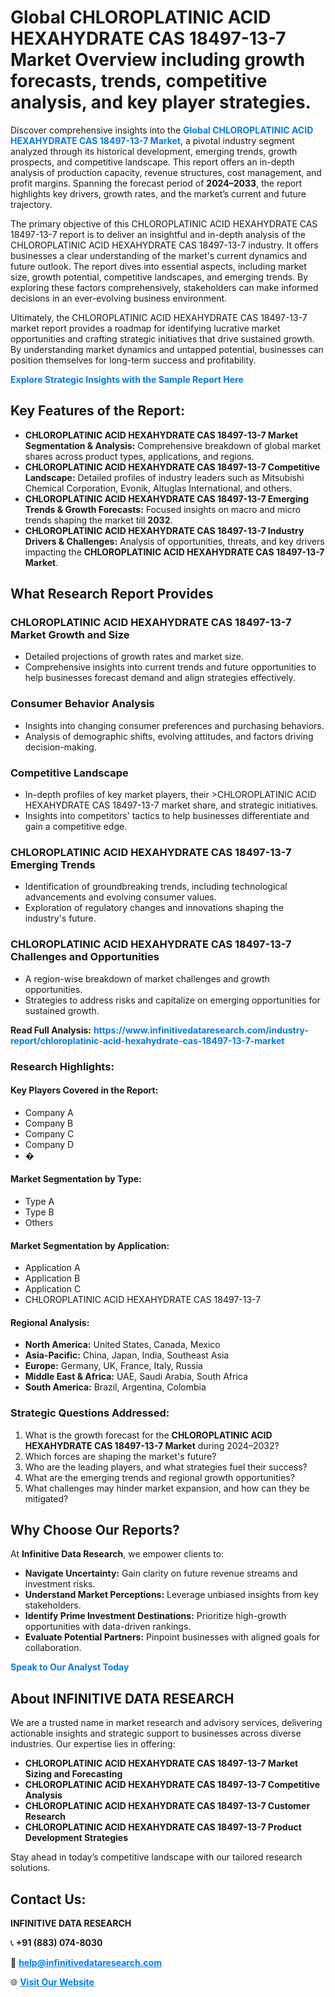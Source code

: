 <h1>Global CHLOROPLATINIC ACID HEXAHYDRATE CAS 18497-13-7 Market Overview including growth forecasts, trends, competitive analysis, and key player strategies.</h1>
<p>
Discover comprehensive insights into the 
<a href="https://www.infinitivedataresearch.com/industry-report/chloroplatinic-acid-hexahydrate-cas-18497-13-7-market" rel="dofollow" style="color: #007BFF; text-decoration: none;"><strong>Global CHLOROPLATINIC ACID HEXAHYDRATE CAS 18497-13-7 Market</strong></a>, a pivotal industry segment analyzed through its historical development, emerging trends, growth prospects, and competitive landscape. This report offers an in-depth analysis of production capacity, revenue structures, cost management, and profit margins. Spanning the forecast period of <strong>2024–2033</strong>, the report highlights key drivers, growth rates, and the market’s current and future trajectory.
</p>
<p>
The primary objective of this CHLOROPLATINIC ACID HEXAHYDRATE CAS 18497-13-7 report is to deliver an insightful and in-depth analysis of the CHLOROPLATINIC ACID HEXAHYDRATE CAS 18497-13-7 industry. It offers businesses a clear understanding of the market's current dynamics and future outlook. The report dives into essential aspects, including market size, growth potential, competitive landscapes, and emerging trends. By exploring these factors comprehensively, stakeholders can make informed decisions in an ever-evolving business environment.
</p>
<p>
Ultimately, the CHLOROPLATINIC ACID HEXAHYDRATE CAS 18497-13-7 market report provides a roadmap for identifying lucrative market opportunities and crafting strategic initiatives that drive sustained growth. By understanding market dynamics and untapped potential, businesses can position themselves for long-term success and profitability.
</p>
<p>
<a href="https://www.infinitivedataresearch.com/request-sample/reportId=102472" style="color: #007BFF; text-decoration: none;"><strong>Explore Strategic Insights with the Sample Report Here</strong></a>
</p>

<h2>Key Features of the Report:</h2>
<ul>
<li><strong>CHLOROPLATINIC ACID HEXAHYDRATE CAS 18497-13-7 Market Segmentation & Analysis:</strong> Comprehensive breakdown of global market shares across product types, applications, and regions.</li>
<li><strong>CHLOROPLATINIC ACID HEXAHYDRATE CAS 18497-13-7 Competitive Landscape:</strong> Detailed profiles of industry leaders such as Mitsubishi Chemical Corporation, Evonik, Altuglas International, and others.</li>
<li><strong>CHLOROPLATINIC ACID HEXAHYDRATE CAS 18497-13-7 Emerging Trends & Growth Forecasts:</strong> Focused insights on macro and micro trends shaping the market till <strong>2032</strong>.</li>
<li><strong>CHLOROPLATINIC ACID HEXAHYDRATE CAS 18497-13-7 Industry Drivers & Challenges:</strong> Analysis of opportunities, threats, and key drivers impacting the <strong>CHLOROPLATINIC ACID HEXAHYDRATE CAS 18497-13-7 Market</strong>.</li>
</ul>

<h2>What Research Report Provides</h2>
<h3>CHLOROPLATINIC ACID HEXAHYDRATE CAS 18497-13-7 Market Growth and Size</h3>
<ul>
<li>Detailed projections of growth rates and market size.</li>
<li>Comprehensive insights into current trends and future opportunities to help businesses forecast demand and align strategies effectively.</li>
</ul>

<h3>Consumer Behavior Analysis</h3>
<ul>
<li>Insights into changing consumer preferences and purchasing behaviors.</li>
<li>Analysis of demographic shifts, evolving attitudes, and factors driving decision-making.</li>
</ul>

<h3>Competitive Landscape</h3>
<ul>
<li>In-depth profiles of key market players, their >CHLOROPLATINIC ACID HEXAHYDRATE CAS 18497-13-7 market share, and strategic initiatives.</li>
<li>Insights into competitors' tactics to help businesses differentiate and gain a competitive edge.</li>
</ul>

<h3>CHLOROPLATINIC ACID HEXAHYDRATE CAS 18497-13-7 Emerging Trends</h3>
<ul>
<li>Identification of groundbreaking trends, including technological advancements and evolving consumer values.</li>
<li>Exploration of regulatory changes and innovations shaping the industry's future.</li>
</ul>

<h3>CHLOROPLATINIC ACID HEXAHYDRATE CAS 18497-13-7 Challenges and Opportunities</h3>
<ul>
<li>A region-wise breakdown of market challenges and growth opportunities.</li>
<li>Strategies to address risks and capitalize on emerging opportunities for sustained growth.</li>
</ul>
<p><strong>Read Full Analysis:</strong> <a href="https://www.infinitivedataresearch.com/industry-report/chloroplatinic-acid-hexahydrate-cas-18497-13-7-market" rel="dofollow" style="color: #007BFF; text-decoration: none;"><strong>https://www.infinitivedataresearch.com/industry-report/chloroplatinic-acid-hexahydrate-cas-18497-13-7-market</strong></a></p>
<h3>Research Highlights:</h3>
<h4>Key Players Covered in the Report:</h4>
<ul><li>Company A</li><li>Company B</li><li>Company C</li><li>Company D</li><li>�</li></ul>
<h4>Market Segmentation by Type:</h4>
<ul><li>Type A</li><li>Type B</li><li>Others</li></ul>
<h4>Market Segmentation by Application:</h4>
<ul><li>Application A</li><li>Application B</li><li>Application C</li><li>CHLOROPLATINIC ACID HEXAHYDRATE CAS 18497-13-7</li></ul>

<h4>Regional Analysis:</h4>
<ul>
<li><strong>North America:</strong> United States, Canada, Mexico</li>
<li><strong>Asia-Pacific:</strong> China, Japan, India, Southeast Asia</li>
<li><strong>Europe:</strong> Germany, UK, France, Italy, Russia</li>
<li><strong>Middle East & Africa:</strong> UAE, Saudi Arabia, South Africa</li>
<li><strong>South America:</strong> Brazil, Argentina, Colombia</li>
</ul>

<h3>Strategic Questions Addressed:</h3>
<ol>
<li>What is the growth forecast for the <strong>CHLOROPLATINIC ACID HEXAHYDRATE CAS 18497-13-7 Market</strong> during 2024–2032?</li>
<li>Which forces are shaping the market's future?</li>
<li>Who are the leading players, and what strategies fuel their success?</li>
<li>What are the emerging trends and regional growth opportunities?</li>
<li>What challenges may hinder market expansion, and how can they be mitigated?</li>
</ol>

<h2>Why Choose Our Reports?</h2>
<p>At <strong>Infinitive Data Research</strong>, we empower clients to:</p>
<ul>
<li><strong>Navigate Uncertainty:</strong> Gain clarity on future revenue streams and investment risks.</li>
<li><strong>Understand Market Perceptions:</strong> Leverage unbiased insights from key stakeholders.</li>
<li><strong>Identify Prime Investment Destinations:</strong> Prioritize high-growth opportunities with data-driven rankings.</li>
<li><strong>Evaluate Potential Partners:</strong> Pinpoint businesses with aligned goals for collaboration.</li>
</ul>
<p><a href="https://www.infinitivedataresearch.com/industry-report/chloroplatinic-acid-hexahydrate-cas-18497-13-7-market" rel="dofollow" style="color: #007BFF; text-decoration: none;"><strong>Speak to Our Analyst Today</strong></a></p>

<h2>About INFINITIVE DATA RESEARCH</h2>
<p>We are a trusted name in market research and advisory services, delivering actionable insights and strategic support to businesses across diverse industries. Our expertise lies in offering:</p>
<ul>
<li><strong>CHLOROPLATINIC ACID HEXAHYDRATE CAS 18497-13-7 Market Sizing and Forecasting</strong></li>
<li><strong>CHLOROPLATINIC ACID HEXAHYDRATE CAS 18497-13-7 Competitive Analysis</strong></li>
<li><strong>CHLOROPLATINIC ACID HEXAHYDRATE CAS 18497-13-7 Customer Research</strong></li>
<li><strong>CHLOROPLATINIC ACID HEXAHYDRATE CAS 18497-13-7 Product Development Strategies</strong></li>
</ul>
<p>Stay ahead in today’s competitive landscape with our tailored research solutions.</p>

<h2>Contact Us:</h2>
<p><strong>INFINITIVE DATA RESEARCH</strong></p>
<p>📞 <strong>+91 (883) 074-8030</strong></p>
<p>📧 <strong><a href="mailto:help@infinitivedataresearch.com" style="color: #007BFF;">help@infinitivedataresearch.com</a></strong></p>
<p>🌐 <strong><a href="https://www.infinitivedataresearch.com" rel="dofollow" style="color: #007BFF;">Visit Our Website</a></strong></p>